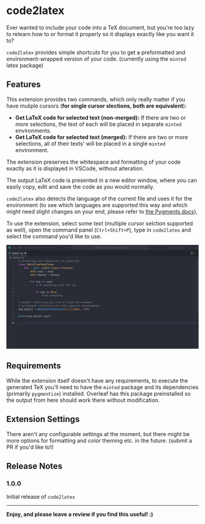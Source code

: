 # code2latex
Ever wanted to include your code into a TeX document, but you're too lazy to relearn how to or format it properly so it displays exactly like you want it to?

`code2latex` provides simple shortcuts for you to get a preformatted and environment-wrapped version of your code. (currently using the `minted` latex package)

## Features

This extension provides two commands, which only really matter if you have muliple cursors (**for single cursor slections, both are equivalent**):
- **Get LaTeX code for selected text (non-merged):** If there are two or more selections, the text of each will be placed in separate `minted` environments.
- **Get LaTeX code for selected text (merged):** If there are two or more selections, all of their texts' will be placed in a single `minted` environment.

The extension preserves the whitespace and formatting of your code exactly as it is displayed in VSCode, without alteration.

The output LaTeX code is presented in a new editor window, where you can easily copy, edit and save the code as you would normally.

`code2latex` also detects the language of the current file and uses it for the environment (to see which languages are supported this way and which might need slight changes on your end, please refer to [the Pygments docs](https://pygments.org/languages/)),

To use the extension, select some text (multiple cursor selction supported as well), open the command panel (`Ctrl+Shift+P`), type in `code2latex` and select the command you'd like to use.

![feature X](images/extension_demo.gif)

## Requirements

<!-- If you have any requirements or dependencies, add a section describing those and how to install and configure them. -->

While the extension itself doesn't have any requirements, to execute the generated TeX you'll need to have the `minted` package and its dependencies (primarily `pygmentize`) installed. Overleaf has this package preinstalled so the output from here should work there without modification.

## Extension Settings

There aren't any configurable settings at the moment, but there might be more options for formatting and color theming etc. in the future. (submit a PR if you'd like to!)
<!-- Include if your extension adds any VS Code settings through the `contributes.configuration` extension point.

For example:

This extension contributes the following settings:

* `myExtension.enable`: Enable/disable this extension.
* `myExtension.thing`: Set to `blah` to do something. -->
<!--
## Known Issues

Calling out known issues can help limit users opening duplicate issues against your extension. -->

## Release Notes

### 1.0.0

Initial release of `code2latex`

---
<!--
## Following extension guidelines

Ensure that you've read through the extensions guidelines and follow the best practices for creating your extension.

* [Extension Guidelines](https://code.visualstudio.com/api/references/extension-guidelines)

## Working with Markdown

You can author your README using Visual Studio Code. Here are some useful editor keyboard shortcuts:

* Split the editor (`Cmd+\` on macOS or `Ctrl+\` on Windows and Linux).
* Toggle preview (`Shift+Cmd+V` on macOS or `Shift+Ctrl+V` on Windows and Linux).
* Press `Ctrl+Space` (Windows, Linux, macOS) to see a list of Markdown snippets.

## For more information

* [Visual Studio Code's Markdown Support](http://code.visualstudio.com/docs/languages/markdown)
* [Markdown Syntax Reference](https://help.github.com/articles/markdown-basics/) -->

**Enjoy, and please leave a review if you find this useful! :)**
